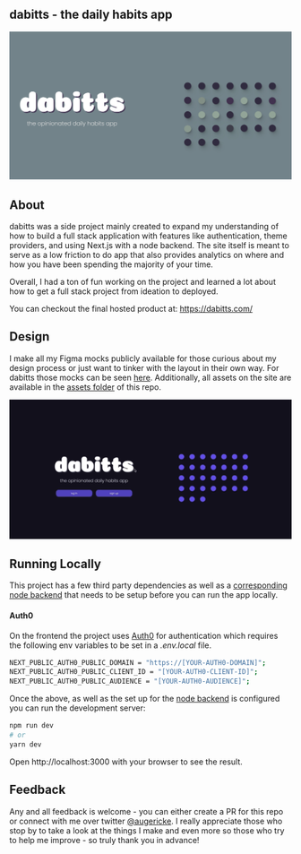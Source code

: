 ## dabitts - the daily habits app

<img src="./public/assets/dabitts-banner.jpg" width="700">

## About

dabitts was a side project mainly created to expand my understanding of how to build a full stack application with features like authentication, theme providers, and using Next.js with a node backend. The site itself is meant to serve as a low friction to do app that also provides analytics on where and how you have been spending the majority of your time.

Overall, I had a ton of fun working on the project and learned a lot about how to get a full stack project from ideation to deployed.

You can checkout the final hosted product at: https://dabitts.com/

## Design

I make all my Figma mocks publicly available for those curious about my design process or just want to tinker with the layout in their own way. For dabitts those mocks can be seen [here](https://www.figma.com/file/LoKNyIlURUBre5Bati0ZD8/Dabit?node-id=0%3A1). Additionally, all assets on the site are available in the [assets folder](./public/assets/) of this repo.

<img src="./public/assets/demo.gif">

## Running Locally

This project has a few third party dependencies as well as a [corresponding node backend](https://github.com/Augericke/dabitt-backend) that needs to be setup before you can run the app locally.

#### Auth0

On the frontend the project uses [Auth0](https://auth0.com/) for authentication which requires the following env variables to be set in a <i>.env.local</i> file.

```bash
NEXT_PUBLIC_AUTH0_PUBLIC_DOMAIN = "https://[YOUR-AUTH0-DOMAIN]";
NEXT_PUBLIC_AUTH0_PUBLIC_CLIENT_ID = "[YOUR-AUTH0-CLIENT-ID]";
NEXT_PUBLIC_AUTH0_PUBLIC_AUDIENCE = "[YOUR-AUTH0-AUDIENCE]";
```

Once the above, as well as the set up for the [node backend](https://github.com/Augericke/dabitt-backend) is configured you can run the development server:

```bash
npm run dev
# or
yarn dev
```

Open http://localhost:3000 with your browser to see the result.

## Feedback

Any and all feedback is welcome - you can either create a PR for this repo or connect with me over twitter [@augericke](https://twitter.com/augericke). I really appreciate those who stop by to take a look at the things I make and even more so those who try to help me improve - so truly thank you in advance!

